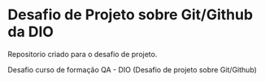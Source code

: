 # Desafio de Projeto sobre Git/Github da DIO
Repositorio criado para o desafio de projeto.

Desafio curso de formação QA - DIO (Desafio de projeto sobre Git/Github)

